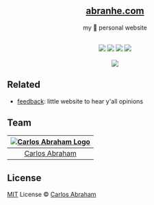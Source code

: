 <div align="center">
	<br>
	<h2>
	<a href="https://abranhe.com">abranhe.com</a>
	</h2>
	<p>my 💩 personal website</p>
  <br>
	<a href="https://github.com/abranhe"><img src="https://abranhe.com/badge.svg"></a>
	<a href="https://cash.me/$abranhe"><img src="https://cdn.abranhe.com/badges/cash-me.svg"></a>
	<a href="https://paypal.me/abranhe/10"><img src="https://cdn.abranhe.com/badges/paypal.svg"></a>
	<a href="https://patreon.com/abranhe"><img src="https://cdn.abranhe.com/badges/patreon.svg" /></a>
	<br>
	<br>
	<img src="https://cdn.abranhe.com/projects/abranhe.com/shot.png">
</div>

## Related

- [feedback](https://github.com/abranhe/feedback):  little website to hear y'all opinions

## Team

|[![Carlos Abraham Logo](https://avatars3.githubusercontent.com/u/21347264?s=50)](https://abranhe.com)|
| :-: |
| [Carlos Abraham](https://github.com/abranhe) |


## License

[MIT](https://github.com/abranhe/abranhe.com/blob/master/license) License © [Carlos Abraham](https://github.com/abranhe)
